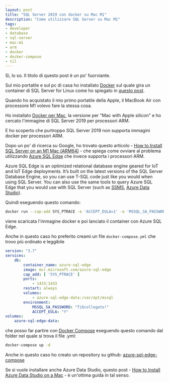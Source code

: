 ```yaml
---
layout: post
title: "SQL Server 2019 con docker su Mac M1"
description: "Come utilizzare SQL Server su Mac M1"
tags:
- developer
- database
- sql-server
- mac-m1
- arm
- docker
- docker-compose
- til
---
```


Si, lo so. Il titolo di questo post è un po' fuorviante.

Sul mio portatile e sul pc di casa ho installato [Docker](https://www.docker.com/products/docker-desktop) sul quale gira un container di SQL Server for Linux come ho spiegato in [questo post](https://kingsor.github.io/2022/01/09/sql-server-2019-docker-compose/).

Quando ho acquistato il mio primo portatile della Apple, il MacBook Air con processore M1 volevo fare la stessa cosa.

Ho installato [Docker per Mac](https://docs.docker.com/desktop/install/mac-install/), la versione per "Mac with Apple silicon" e ho cercato l'immagine di SQL Server 2019 per processori ARM.

E ho scoperto che purtroppo SQL Server 2019 non supporta immagini docker per processori ARM.

Dopo un po' di ricerca su Google, ho trovato questo articolo - [How to Install SQL Server on an M1 Mac (ARM64)](https://database.guide/how-to-install-sql-server-on-an-m1-mac-arm64/) - che spiega come ovviare al problema utilizzando [Azure SQL Edge](https://azure.microsoft.com/en-us/products/azure-sql/edge/) che invece supporta i processori ARM.

Azure SQL Edge is an optimized relational database engine geared for IoT and IoT Edge deployments. It’s built on the latest versions of the SQL Server Database Engine, so you can use T-SQL code just like you would when using SQL Server. You can also use the same tools to query Azure SQL Edge that you would use with SQL Server (such as [SSMS](https://learn.microsoft.com/en-us/sql/ssms/download-sql-server-management-studio-ssms?view=sql-server-ver15), [Azure Data Studio](https://learn.microsoft.com/en-us/sql/azure-data-studio/download-azure-data-studio?view=sql-server-ver15)).

Quindi eseguendo questo comando:

```bash
docker run --cap-add SYS_PTRACE -e 'ACCEPT_EULA=1' -e 'MSSQL_SA_PASSWORD=bigStrongPwd' -p 1433:1433 --name sqledge -d mcr.microsoft.com/azure-sql-edge
```

viene scaricata l'immagine docker e poi lanciato il container con Azure SQL Edge.

Anche in questo caso ho preferito creami un file `docker-compose.yml` che trovo più ordinato e leggibile

```yml
version: "3.7"
services:
    db:
        container_name: azure-sql-edge
        image: mcr.microsoft.com/azure-sql-edge
        cap_add: [ 'SYS_PTRACE' ]
        ports:
            - 1433:1433
        restart: always
        volumes: 
            - azure-sql-edge-data:/var/opt/mssql
        environment:
            MSSQL_SA_PASSWORD: "Ti6collegato!"
            ACCEPT_EULA: "Y"
volumes:
    azure-sql-edge-data:
```

che posso far partire con [Docker Compose](https://docs.docker.com/compose/) eseguendo questo comando dal folder nel quale si trova il file .yml:

```bash
docker-compose up -d
```

Anche in questo caso ho creato un repository su github: [azure-sql-edge-compose](https://github.com/kingsor/azure-sql-edge-compose)

Se si vuole installare anche Azure Data Studio, questo post - [How to Install Azure Data Studio on a Mac](https://database.guide/how-to-install-azure-data-studio-on-a-mac/) - è un'ottima guida in tal senso.

